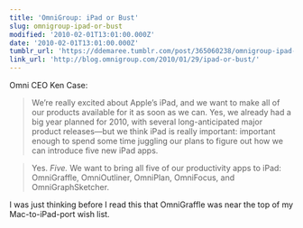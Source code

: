 ```yaml
---
title: 'OmniGroup: iPad or Bust'
slug: omnigroup-ipad-or-bust
modified: '2010-02-01T13:01:00.000Z'
date: '2010-02-01T13:01:00.000Z'
tumblr_url: 'https://ddemaree.tumblr.com/post/365060238/omnigroup-ipad-or-bust'
link_url: 'http://blog.omnigroup.com/2010/01/29/ipad-or-bust/'
---
```

Omni CEO Ken Case:

> We’re really excited about Apple’s iPad, and we want to make all of our products available for it as soon as we can. Yes, we already had a big year planned for 2010, with several long-anticipated major product releases—but we think iPad is really important: important enough to spend some time juggling our plans to figure out how we can introduce five new iPad apps.

> Yes. _Five._ We want to bring all five of our productivity apps to iPad: OmniGraffle, OmniOutliner, OmniPlan, OmniFocus, and OmniGraphSketcher.

I was just thinking before I read this that OmniGraffle was near the top of my Mac-to-iPad-port wish list.
